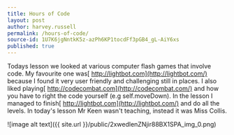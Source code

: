 ```yaml
---
title: Hours of Code
layout: post
author: harvey.russell
permalink: /hours-of-code/
source-id: 1U7K6jgNntkK5z-azPh6KP1tocdFf3pGB4_gL-AiY6xs
published: true
---
```

Todays lesson we looked at various computer flash games that involve code. My favourite one was[ http://lightbot.com](http://lightbot.com/) because I found it very user friendly and challenging still in places. I also liked playing[ http://codecombat.com](http://codecombat.com/) and how you have to right the code yourself (e.g self.moveDown). In the lesson I managed to finish[ http://lightbot.com](http://lightbot.com/) and do all the levels. In today's lesson Mr Keen wasn't teaching, instead it was Miss Collis.

![image alt text]({{ site.url }}/public/2xwedlenZNjir88BX1SPA_img_0.png)

